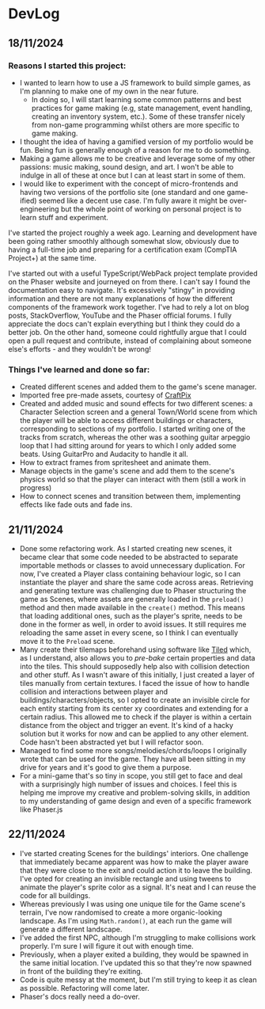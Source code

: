 # DevLog

## 18/11/2024

### Reasons I started this project:
- I wanted to learn how to use a JS framework to build simple games, as I'm planning to make one of my own in the near future.
  - In doing so, I will start learning some common patterns and best practices for game making (e.g, state management, event handling, creating an inventory system, etc.). Some of these transfer nicely from non-game programming whilst others are more specific to game making.
- I thought the idea of having a gamified version of my portfolio would be fun. Being fun is generally enough of a reason for me to do something.
- Making a game allows me to be creative and leverage some of my other passions: music making, sound design, and art. I won't be able to indulge in all of these at once but I can at least start in some of them.
- I would like to experiment with the concept of micro-frontends and having two versions of the portfolio site (one standard and one game-ified) seemed like a decent use case. I'm fully aware it might be over-engineering but the whole point of working on personal project is to learn stuff and experiment.

I've started the project roughly a week ago. Learning and development have been going rather smoothly although somewhat slow, obviously due to having a full-time job and preparing for a certification exam (CompTIA Project+) at the same time.

I've started out with a useful TypeScript/WebPack project template provided on the Phaser website and journeyed on from there. I can't say I found the documentation easy to navigate. It's excessively "stingy" in providing information and there are not many explanations of how the different components of the framework work together. I've had to rely a lot on blog posts, StackOverflow, YouTube and the Phaser official forums. I fully appreciate the docs can't explain everything but I think they could do a better job. On the other hand, someone could rightfully argue that I could open a pull request and contribute, instead of complaining about someone else's efforts - and they wouldn't be wrong!

### Things I've learned and done so far:
- Created different scenes and added them to the game's scene manager.
- Imported free pre-made assets, courtesy of [CraftPix](https://craftpix.net/)
- Created and added music and sound effects for two different scenes: a Character Selection screen and a general Town/World scene from which the player will be able to access different buildings or characters, corresponding to sections of my portfolio. I started writing one of the tracks from scratch, whereas the other was a soothing guitar arpeggio loop that I had sitting around for years to which I only added some beats. Using GuitarPro and Audacity to handle it all.
- How to extract frames from spritesheet and animate them.
- Manage objects in the game's scene and add them to the scene's physics world so that the player can interact with them (still a work in progress)
- How to connect scenes and transition between them, implementing effects like fade outs and fade ins.

## 21/11/2024

- Done some refactoring work. As I started creating new scenes, it became clear that some code needed to be abstracted to separate importable methods or classes to avoid unnecessary duplication. For now, I've created a Player class containing behaviour logic, so I can instantiate the player and share the same code across areas.
Retrieving and generating texture was challenging due to Phaser structuring the game as Scenes, where assets are generally loaded in the `preload()` method and then made available in the `create()` method. This means that loading additional ones, such as the player's sprite, needs to be done in the former as well, in order to avoid issues. It still requires me reloading the same asset in every scene, so I think I can eventually move it to the `Preload` scene.
- Many create their tilemaps beforehand using software like [Tiled](https://www.mapeditor.org/) which, as I understand, also allows you to *pre-bake* certain properties and data into the tiles. This should supposedly help also with collision detection and other stuff. As I wasn't aware of this initially, I just created a layer of tiles manually from certain textures. I faced the issue of how to handle collision and interactions between player and buildings/characters/objects, so I opted to create an invisible circle for each entity starting from its center xy coordinates and extending for a certain radius. This allowed me to check if the player is within a certain distance from the object and trigger an event. It's kind of a hacky solution but it works for now and can be applied to any other element. Code hasn't been abstracted yet but I will refactor soon.
- Managed to find some more songs/melodies/chords/loops I originally wrote that can be used for the game. They have all been sitting in my drive for years and it's good to give them a purpose.
- For a mini-game that's so tiny in scope, you still get to face and deal with a surprisingly high number of issues and choices. I feel this is helping me improve my creative and problem-solving skills, in addition to my understanding of game design and even of a specific framework like Phaser.js

## 22/11/2024

- I've started creating Scenes for the buildings' interiors. One challenge that immediately became apparent was how to make the player aware that they were close to the exit and could action it to leave the building. I've opted for creating an invisible rectangle and using tweens to animate the player's sprite color as a signal. It's neat and I can reuse the code for all buildings.
- Whereas previously I was using one unique tile for the Game scene's terrain, I've now randomised to create a more organic-looking landscape. As I'm using `Math.random()`, at each run the game will generate a different landscape.
- I've added the first NPC, although I'm struggling to make collisions work properly. I'm sure I will figure it out with enough time.
- Previously, when a player exited a building, they would be spawned in the same initial location. I've updated this so that they're now spawned in front of the building they're exiting.
- Code is quite messy at the moment, but I'm still trying to keep it as clean as possible. Refactoring will come later.
- Phaser's docs really need a do-over.